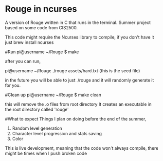 # Rouge in ncurses 
A version of Rouge written in C that runs in the terminal. Summer project based on some code from CIS2500. 

This code might require the Ncurses library to compile, if you don't have it just brew install ncurses 

#Run
pi@username ~/Rouge $ make

after you can run,

pi@username ~/Rouge ./rouge assets/hard.txt (this is the seed file) 

in the future you will be able to just ./rouge and it will randomly generate it for you. 

#Clean up
pi@username ~/Rouge $ make clean

this will remove the .o files from root directory
It creates an executable in the root directory called 'rouge'

#What to expect 
Things I plan on doing before the end of the summer, 

1. Random level generation 
2. Character level progression and stats saving 
3. Color 


This is live development, meaning that the code won't always compile, there might be times when I push broken code
